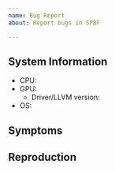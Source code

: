 ```yaml
---
name: Bug Report
about: Report bugs in SPBF

---
```


## System Information
- CPU: <!-- e.g. Intel i7 7700 or AMD Ryzen 1700 -->
- GPU: <!-- e.g. RX 580 or GTX 970 -->
   - Driver/LLVM version: <!-- e.g. Mesa 18.2/7.0.0 or nvidia 396.54 -->
- OS:  <!-- e.g. Ubuntu 18.04 or Windows 10 -->

<!-- You might want to add the log file, you will find that inside
 the game folder under SPBF/Saved/Logs. Just drag and drop the file here: -->


## Symptoms <!-- What's the problem? -->


## Reproduction <!-- If possible try to explain how to reproduce the issue -->
